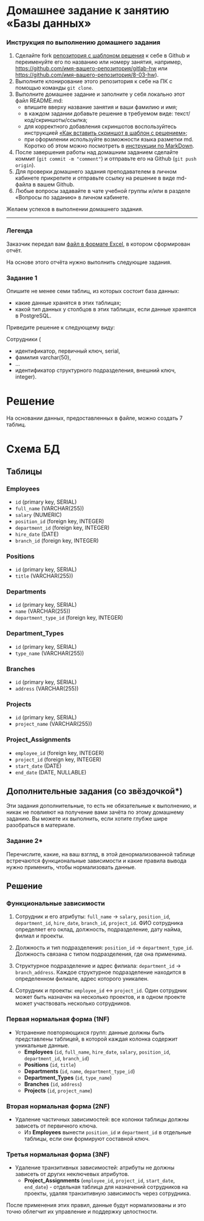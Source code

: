 # Домашнее задание к занятию «Базы данных»

### Инструкция по выполнению домашнего задания

1. Сделайте fork [репозитория c шаблоном решения](https://github.com/netology-code/sys-pattern-homework) к себе в Github и переименуйте его по названию или номеру занятия, например, https://github.com/имя-вашего-репозитория/gitlab-hw или https://github.com/имя-вашего-репозитория/8-03-hw).
2. Выполните клонирование этого репозитория к себе на ПК с помощью команды `git clone`.
3. Выполните домашнее задание и заполните у себя локально этот файл README.md:
   - впишите вверху название занятия и ваши фамилию и имя;
   - в каждом задании добавьте решение в требуемом виде: текст/код/скриншоты/ссылка;
   - для корректного добавления скриншотов воспользуйтесь инструкцией [«Как вставить скриншот в шаблон с решением»](https://github.com/netology-code/sys-pattern-homework/blob/main/screen-instruction.md);
   - при оформлении используйте возможности языка разметки md. Коротко об этом можно посмотреть в [инструкции по MarkDown](https://github.com/netology-code/sys-pattern-homework/blob/main/md-instruction.md).
4. После завершения работы над домашним заданием сделайте коммит (`git commit -m "comment"`) и отправьте его на Github (`git push origin`).
5. Для проверки домашнего задания преподавателем в личном кабинете прикрепите и отправьте ссылку на решение в виде md-файла в вашем Github.
6. Любые вопросы задавайте в чате учебной группы и/или в разделе «Вопросы по заданию» в личном кабинете.

Желаем успехов в выполнении домашнего задания.

---
### Легенда

Заказчик передал вам [файл в формате Excel](https://github.com/netology-code/sdb-homeworks/blob/main/resources/hw-12-1.xlsx), в котором сформирован отчёт. 

На основе этого отчёта нужно выполнить следующие задания.

### Задание 1

Опишите не менее семи таблиц, из которых состоит база данных:

- какие данные хранятся в этих таблицах;
- какой тип данных у столбцов в этих таблицах, если данные хранятся в PostgreSQL.

Приведите решение к следующему виду:

Сотрудники (

- идентификатор, первичный ключ, serial,
- фамилия varchar(50),
- ...
- идентификатор структурного подразделения, внешний ключ, integer).

# Решение

На основании данных, предоставленных в файле, можно создать 7 таблиц.

# Схема БД

## Таблицы

### Employees
- `id` (primary key, SERIAL)
- `full_name` (VARCHAR(255))
- `salary` (NUMERIC)
- `position_id` (foreign key, INTEGER)
- `department_id` (foreign key, INTEGER)
- `hire_date` (DATE)
- `branch_id` (foreign key, INTEGER)

### Positions
- `id` (primary key, SERIAL)
- `title` (VARCHAR(255))

### Departments
- `id` (primary key, SERIAL)
- `name` (VARCHAR(255))
- `department_type_id` (foreign key, INTEGER)

### Department_Types
- `id` (primary key, SERIAL)
- `type_name` (VARCHAR(255))

### Branches
- `id` (primary key, SERIAL)
- `address` (VARCHAR(255))

### Projects
- `id` (primary key, SERIAL)
- `project_name` (VARCHAR(255))

### Project_Assignments
- `employee_id` (foreign key, INTEGER)
- `project_id` (foreign key, INTEGER)
- `start_date` (DATE)
- `end_date` (DATE, NULLABLE)

## Дополнительные задания (со звёздочкой*)
Эти задания дополнительные, то есть не обязательные к выполнению, и никак не повлияют на получение вами зачёта по этому домашнему заданию. Вы можете их выполнить, если хотите глубже шире разобраться в материале.


### Задание 2*

Перечислите, какие, на ваш взгляд, в этой денормализованной таблице встречаются функциональные зависимости и какие правила вывода нужно применить, чтобы нормализовать данные.

## Решение

### Функциональные зависимости

1. Сотрудник и его атрибуты: `full_name` → `salary`, `position_id`, `department_id`, `hire_date`, `branch_id`, `project_id`. ФИО сотрудника определяет его оклад, должность, подразделение, дату найма, филиал и проекты.

2. Должность и тип подразделения: `position_id` → `department_type_id`. Должность связана с типом подразделения, где она применима.

3. Структурное подразделение и адрес филиала: `department_id` → `branch_address`. Каждое структурное подразделение находится в определенном филиале, адрес которого уникален.

4. Сотрудник и проекты: `employee_id` ↔ `project_id`. Один сотрудник может быть назначен на несколько проектов, и в одном проекте может участвовать несколько сотрудников.

### Первая нормальная форма (1NF)

- Устранение повторяющихся групп: данные должны быть представлены таблицей, в которой каждая колонка содержит уникальные данные.
  - **Employees** (`id`, `full_name`, `hire_date`, `salary`, `position_id`, `department_id`, `branch_id`)
  - **Positions** (`id`, `title`)
  - **Departments** (`id`, `name`, `department_type_id`)
  - **Department_Types** (`id`, `type_name`)
  - **Branches** (`id`, `address`)
  - **Projects** (`id`, `project_name`)

### Вторая нормальная форма (2NF)

- Удаление частичных зависимостей: все колонки таблицы должны зависеть от первичного ключа.
  - Из **Employees** вынести `position_id` и `department_id` в отдельные таблицы, если они формируют составной ключ.

### Третья нормальная форма (3NF)

- Удаление транзитивных зависимостей: атрибуты не должны зависеть от других неключевых атрибутов.
  - **Project_Assignments** (`employee_id`, `project_id`, `start_date`, `end_date`) - отдельная таблица для назначений сотрудников на проекты, удаляя транзитивную зависимость через сотрудника.

После применения этих правил, данные будут нормализованы и это точно облегчит их управление и поддержку целостности.
